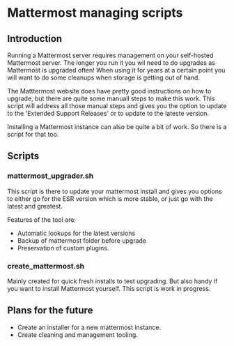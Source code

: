 # Mattermost managing scripts

## Introduction
Running a Mattermost server requires management on your self-hosted Mattermost server. 
The longer you run it you wil need to do upgrades as Mattermost is upgraded often! 
When using it for years at a certain point you will want to do some cleanups when storage is getting out of hand.

The Matttermost website does have pretty good instructions on how to upgrade, but there are quite some manuall steps to make this work. This script will address all those manual steps and gives you the option to update to the 'Extended Support Releases' or to update to the lateste version.

Installing a Mattermost instance can also be quite a bit of work. So there is a script for that too.

## Scripts

### mattermost_upgrader.sh
This script is there to update your mattermost install and gives you options to either go for the ESR version which is more stable, or just go with the latest and greatest.

Features of the tool are:
* Automatic lookups for the latest versions
* Backup of mattermost folder before upgrade
* Preservation of custom plugins.

### create_mattermost.sh
Mainly created for quick fresh installs to test upgrading. But also handy if you want to install Mattermost yourself. This script is work in progress.


## Plans for the future

* Create an installer for a new mattermost instance.
* Create cleaning and management tooling.





